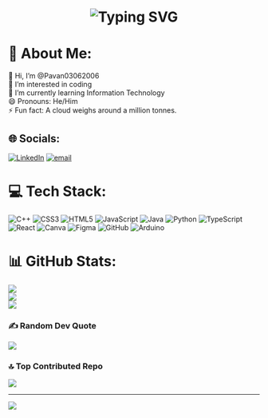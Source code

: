 <h1 align="center">
  <img src="https://readme-typing-svg.demolab.com?font=Press+Start+2P&size=28&duration=2000&pause=800&color=39FF14&center=true&vCenter=true&width=800&lines=Hey%2C+how+are+you%3F...;I'm+Pavan+S" alt="Typing SVG" />
</h1>


# 💫 About Me:
👋 Hi, I’m @Pavan03062006<br>👀 I’m interested in coding<br>🌱 I’m currently learning Information Technology<br>😄 Pronouns: He/Him<br>⚡ Fun fact: A cloud weighs around a million tonnes.


## 🌐 Socials:
[![LinkedIn](https://img.shields.io/badge/LinkedIn-%230077B5.svg?logo=linkedin&logoColor=white)](https://linkedin.com/in/pavan-s-1796b6301) [![email](https://img.shields.io/badge/Email-D14836?logo=gmail&logoColor=white)](mailto:pavan03062006@gmail.com) 

# 💻 Tech Stack:
![C++](https://img.shields.io/badge/c++-%2300599C.svg?style=for-the-badge&logo=c%2B%2B&logoColor=white) ![CSS3](https://img.shields.io/badge/css3-%231572B6.svg?style=for-the-badge&logo=css3&logoColor=white) ![HTML5](https://img.shields.io/badge/html5-%23E34F26.svg?style=for-the-badge&logo=html5&logoColor=white) ![JavaScript](https://img.shields.io/badge/javascript-%23323330.svg?style=for-the-badge&logo=javascript&logoColor=%23F7DF1E) ![Java](https://img.shields.io/badge/java-%23ED8B00.svg?style=for-the-badge&logo=openjdk&logoColor=white) ![Python](https://img.shields.io/badge/python-3670A0?style=for-the-badge&logo=python&logoColor=ffdd54) ![TypeScript](https://img.shields.io/badge/typescript-%23007ACC.svg?style=for-the-badge&logo=typescript&logoColor=white) ![React](https://img.shields.io/badge/react-%2320232a.svg?style=for-the-badge&logo=react&logoColor=%2361DAFB) ![Canva](https://img.shields.io/badge/Canva-%2300C4CC.svg?style=for-the-badge&logo=Canva&logoColor=white) ![Figma](https://img.shields.io/badge/figma-%23F24E1E.svg?style=for-the-badge&logo=figma&logoColor=white) ![GitHub](https://img.shields.io/badge/github-%23121011.svg?style=for-the-badge&logo=github&logoColor=white) ![Arduino](https://img.shields.io/badge/-Arduino-00979D?style=for-the-badge&logo=Arduino&logoColor=white)
# 📊 GitHub Stats:
![](https://github-readme-stats.vercel.app/api?username=Pavan03062006&theme=dark&hide_border=false&include_all_commits=true&count_private=true)<br/>
![](https://nirzak-streak-stats.vercel.app/?user=Pavan03062006&theme=dark&hide_border=false)<br/>
![](https://github-readme-stats.vercel.app/api/top-langs/?username=Pavan03062006&theme=dark&hide_border=false&include_all_commits=true&count_private=true&layout=compact)

### ✍️ Random Dev Quote
![](https://quotes-github-readme.vercel.app/api?type=horizontal&theme=radical)

### 🔝 Top Contributed Repo
![](https://github-contributor-stats.vercel.app/api?username=Pavan03062006&limit=5&theme=dark&combine_all_yearly_contributions=true)

---
[![](https://visitcount.itsvg.in/api?id=Pavan03062006&icon=10&color=13)](https://visitcount.itsvg.in)

